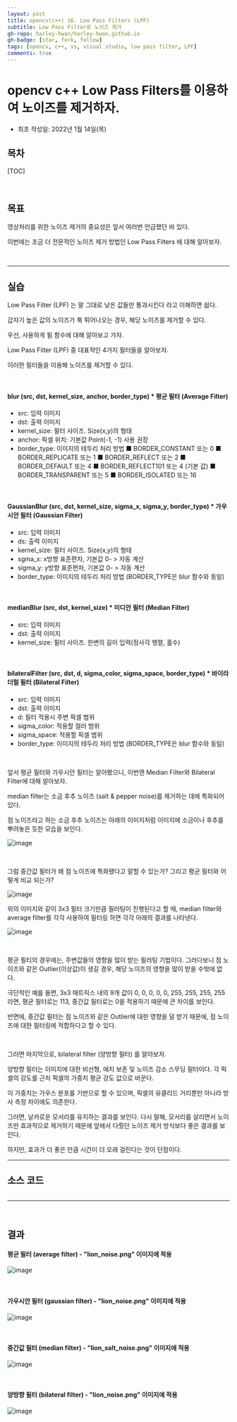 ```yaml
---
layout: post
title: opencv(c++) 16. Low Pass Filters (LPF)
subtitle: Low Pass Filter로 노이즈 제거
gh-repo: harley-hwan/harley-hwan.github.io
gh-badge: [star, fork, follow]
tags: [opencv, c++, vs, visual studio, low pass filter, LPF]
comments: true
---
```


# opencv c++ Low Pass Filters를 이용하여 노이즈를 제거하자.

- 최초 작성일: 2022년 1월 14일(목)

## 목차

[TOC]

<br/>

## 목표

영상처리를 위한 노이즈 제거의 중요성은 앞서 여러번 언급했던 바 있다.

이번에는 조금 더 전문적인 노이즈 제거 방법인 Low Pass Filters 에 대해 알아보자.

<br/>

---

## 실습

Low Pass Filter (LPF) 는 말 그대로 낮은 값들만 통과시킨다 라고 이해하면 쉽다.

갑자기 높은 값의 노이즈가 툭 튀어나오는 경우, 해당 노이즈를 제거할 수 있다.



우선, 사용하게 될 함수에 대해 알아보고 가자.

Low Pass Filter (LPF) 중 대표적인 4가지 필터들을 알아보자.

이러한 필터들을 이용해 노이즈를 제거할 수 있다.

<br/>

#### blur (src, dst, kernel_size, anchor, border_type)    * 평균 필터 (Average Filter)
- src: 입력 이미지
- dst: 출력 이미지
- kernel_size: 필터 사이즈. Size(x,y)의 형태
- anchor: 픽셀 위치: 기본값 Point(-1, -1) 사용 권장
- border_type: 이미지의 테두리 처리 방법
      ■ BORDER_CONSTANT  또는  0
      ■ BORDER_REPLICATE  또는 1
      ■ BORDER_REFLECT  또는  2 
      ■ BORDER_DEFAULT  또는  4 
      ■ BORDER_REFLECT101  또는  4 (기본 값) 
      ■ BORDER_TRANSPARENT  또는  5 
      ■ BORDER_ISOLATED  또는  16
      
<br/>

#### GaussianBlur (src, dst, kernel_size, sigma_x, sigma_y, border_type)    * 가우시안 필터 (Gaussian Filter)
- src: 입력 이미지
- ds: 출력 이미지
- kernel_size: 필터 사이즈. Size(x,y)의 형태
- sgma_x: x방향 표준편차, 기본값 0- > 자동 계산
- sigma_y: y방향 표준편차, 기본값 0- > 자동 계산
- border_type: 이미지의 테두리 처리 방법 (BORDER_TYPE은 blur 함수와 동일)

<br/>

#### medianBlur (src, dst, kernel_size)   * 미디안 필터 (Median Filter)
- src: 입력 이미지
- dst: 출력 이미지
- kernel_size: 필터 사이즈. 한변의 길이 입력(정사각 행렬, 홀수)

<br/>

#### bilateralFilter (src, dst, d, sigma_color, sigma_space, border_type)   * 바이라더럴 필터 (Bilateral Filter)
- src: 입력 이미지
- dst: 출력 이미지
- d: 필터 적용시 주변 픽셀 범위
- sigma_color: 적용할 컬러 범위
- sigma_space: 적용할 픽셀 범위
- border_type: 이미지의 테두리 처리 방법 (BORDER_TYPE은 blur 함수와 동일)

<br/>

앞서 평균 필터와 가우시안 필터는 알아봤으니, 이번엔 Median Filter와 Bilateral Filter에 대해 알아보자.

median filter는 소금 후추 노이즈 (salt & pepper noise)를 제거하는 데에 특화되어 있다.

점 노이즈라고 하는 소금 후추 노이즈는 아래의 이미지처럼 이미지에 소금이나 후추를 뿌려놓은 듯한 모습을 보인다.

![image](https://user-images.githubusercontent.com/68185569/149694242-dc958d16-19a3-40cd-b7b1-b1d1c77863ef.png)

<br/>

그럼 중간값 필터가 왜 점 노이즈에 특화됐다고 말할 수 있는가? 그리고 평균 필터와 어떻게 비교 되는가?

![image](https://user-images.githubusercontent.com/68185569/149706329-50ec571c-bec8-4c5c-aab0-8bf183ad914f.png)

위의 이미지와 같이 3x3 필터 크기만큼 필러팅이 진행된다고 할 때, median filter와 average filter를 각각 사용하여 필터링 하면 각각 아래의 결과를 나타낸다.

![image](https://user-images.githubusercontent.com/68185569/149706978-cd1f7b67-6ea0-43bf-821f-9fe53f1c68a7.png)

<br/>

평균 필티의 경우에는, 주변값들의 영향을 많이 받는 필러팅 기법이다. 그러다보니 점 노이즈와 같은 Outlier(이상값)이 생길 경우, 해당 노이즈의 영향을 많이 받을 수밖에 없다.

극단적인 예를 들면, 3x3 매트릭스 내의 9개 값이 0, 0, 0, 0, 0, 255, 255, 255, 255 라면, 평균 필터로는 113, 중간값 필터로는 0을 적용하기 때문에 큰 차이를 보인다.

반면에, 중간값 필터는 점 노이즈와 같은 Outlier에 대한 영향을 덜 받기 때문에, 점 노이즈에 대한 필터링에 적합하다고 할 수 있다.

<br/>

그러면 마지막으로, bilateral filter (양방향 필터) 를 알아보자. 

양방향 필터는 이미지에 대한 비선형, 에지 보존 및 노이즈 감소 스무딩 필터이다. 각 픽셀의 강도를 근처 픽셀의 가중치 평균 강도 값으로 바꾼다. 

이 가중치는 가우스 분포를 기반으로 할 수 있으며, 픽셀의 유클리드 거리뿐만 아니라 방사 측정 차이에도 의존한다.

그러면, 날카로운 모서리를 유지하는 결과를 보인다. 다시 말해, 모서리를 살리면서 노이즈만 효과적으로 제거하기 때문에 앞에서 다뤘던 노이즈 제거 방식보다 좋은 결과를 보인다.

하지만, 효과가 더 좋은 만큼 시간이 더 오래 걸린다는 것이 단점이다.


---

## 소스 코드

```c++

```

---

<br/>

## 결과

#### 평균 필터 (average filter)   - "lion_noise.png" 이미지에 적용

![image](https://user-images.githubusercontent.com/68185569/149711616-b5ded7e3-00c0-4f43-8fde-a636892cd9db.png)

<br/>

#### 가우시안 필터 (gaussian filter)   - "lion_noise.png" 이미지에 적용

![image](https://user-images.githubusercontent.com/68185569/149711784-9f5749a5-fd82-49cc-80ea-ec4bf315e5a5.png)


<br/>

#### 중간값 필터 (median filter)   - "lion_salt_noise.png" 이미지에 적용

![image](https://user-images.githubusercontent.com/68185569/149712152-4e80bf53-46bc-4b84-9f94-74bf96bf1b72.png)

<br/>

#### 양방향 필터 (bilateral filter)    - "lion_noise.png" 이미지에 적용

![image](https://user-images.githubusercontent.com/68185569/149712297-6864ef6b-7b2c-4f64-8953-739cdf95b323.png)

<br/>



